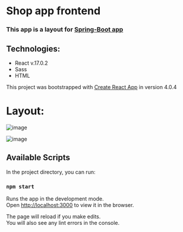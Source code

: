 # Shop app frontend

### This app is a layout for [Spring-Boot app](https://github.com/KarolXX/Shop-app)
## Technologies:
* React v.17.0.2
* Sass 
* HTML

This project was bootstrapped with [Create React App](https://github.com/facebook/create-react-app) in version 4.0.4

# Layout:
![image](https://user-images.githubusercontent.com/71709330/163167175-b4cff192-924a-46d7-8cca-4f4ee2bc62db.png)

![image](https://user-images.githubusercontent.com/71709330/163167236-a52b8d0b-e311-480e-a55a-5d3c8d81aa89.png)


## Available Scripts

In the project directory, you can run:

### `npm start`

Runs the app in the development mode.\
Open [http://localhost:3000](http://localhost:3000) to view it in the browser.

The page will reload if you make edits.\
You will also see any lint errors in the console.
